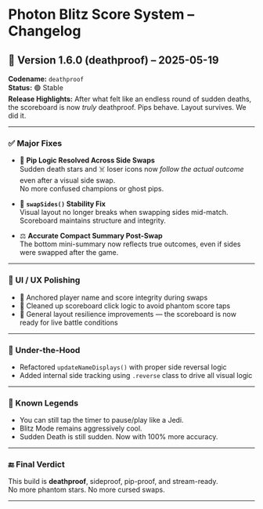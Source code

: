 # Photon Blitz Score System – Changelog

## 🧾 Version 1.6.0 (deathproof) – 2025-05-19

**Codename:** `deathproof`  
**Status:** 🟢 Stable  
**Release Highlights:** After what felt like an endless round of sudden deaths, the scoreboard is now *truly* deathproof. Pips behave. Layout survives. We did it.

---

### ✅ Major Fixes
- 🧠 **Pip Logic Resolved Across Side Swaps**  
  Sudden death stars and ☠️ loser icons now *follow the actual outcome* even after a visual side swap.  
  No more confused champions or ghost pips.

- 🔁 **`swapSides()` Stability Fix**  
  Visual layout no longer breaks when swapping sides mid-match. Scoreboard maintains structure and integrity.

- ⚖️ **Accurate Compact Summary Post-Swap**  
  The bottom mini-summary now reflects true outcomes, even if sides were swapped after the game.

---

### 🧪 UI / UX Polishing
- 🧷 Anchored player name and score integrity during swaps  
- 🧼 Cleaned up scoreboard click logic to avoid phantom score taps  
- 🔮 General layout resilience improvements — the scoreboard is now ready for live battle conditions

---

### 🧨 Under-the-Hood
- Refactored `updateNameDisplays()` with proper side reversal logic
- Added internal side tracking using `.reverse` class to drive all visual logic

---

### 🗿 Known Legends
- You can still tap the timer to pause/play like a Jedi.
- Blitz Mode remains aggressively cool.
- Sudden Death is still sudden. Now with 100% more accuracy.

---

### 🔚 Final Verdict
This build is **deathproof**, sideproof, pip-proof, and stream-ready.  
No more phantom stars. No more cursed swaps.

---
